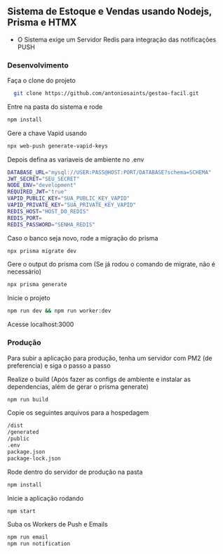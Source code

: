 ## Sistema de Estoque e Vendas usando Nodejs, Prisma e HTMX
  * O Sistema exige um Servidor Redis para integração das notificações PUSH

### Desenvolvimento

Faça o clone do projeto
```bash
  git clone https://github.com/antoniosaints/gestao-facil.git
```

Entre na pasta do sistema e rode
```bash
npm install
```

Gere a chave Vapid usando 
```bash
npx web-push generate-vapid-keys
```

Depois defina as variaveis de ambiente no .env 
```bash
DATABASE_URL="mysql://USER:PASS@HOST:PORT/DATABASE?schema=SCHEMA"
JWT_SECRET="SEU_SECRET"
NODE_ENV="development"
REQUIRED_JWT="true"
VAPID_PUBLIC_KEY="SUA_PUBLIC_KEY_VAPID"
VAPID_PRIVATE_KEY="SUA_PRIVATE_KEY_VAPID"
REDIS_HOST="HOST_DO_REDIS"
REDIS_PORT=
REDIS_PASSWORD="SENHA_REDIS"
```

Caso o banco seja novo, rode a migração do prisma
```bash
npx prisma migrate dev
```

Gere o output do prisma com (Se já rodou o comando de migrate, não é necessário)
```bash
npx prisma generate
```

Inicie o projeto

```bash
npm run dev && npm run worker:dev
```

Acesse localhost:3000

### Produção

Para subir a aplicação para produção, tenha um servidor com PM2 (de preferencia) e siga o passo a passo

Realize o build (Após fazer as configs de ambiente e instalar as dependencias, além de gerar o prisma generate)

```bash
npm run build
```

Copie os seguintes arquivos para a hospedagem
```bash
/dist
/generated
/public
.env
package.json
package-lock.json
```

Rode dentro do servidor de produção na pasta
```bash
npm install
```
Inicie a aplicação rodando
```bash
npm start
```

Suba os Workers de Push e Emails
```bash
npm run email
npm run notification
```